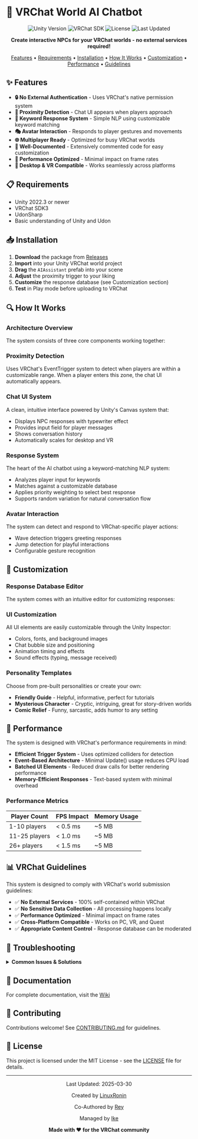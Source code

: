 # 🤖 VRChat World AI Chatbot

<div align="center">

![Unity Version](https://img.shields.io/badge/Unity-2022.3%2B-blue.svg)
![VRChat SDK](https://img.shields.io/badge/VRChat%20SDK-3.0-5865f2.svg)
![License](https://img.shields.io/badge/License-MIT-green.svg)
![Last Updated](https://img.shields.io/badge/Updated-2025--03--25-orange.svg)

**Create interactive NPCs for your VRChat worlds - no external services required!**

[Features](#-features) •
[Requirements](#-requirements) •
[Installation](#-installation) •
[How It Works](#-how-it-works) •
[Customization](#-customization) •
[Performance](#-performance) •
[Guidelines](#-vrchat-guidelines)

</div>

## ✨ Features

- **🔒 No External Authentication** - Uses VRChat's native permission system
- **👋 Proximity Detection** - Chat UI appears when players approach
- **💬 Keyword Response System** - Simple NLP using customizable keyword matching
- **🎭 Avatar Interaction** - Responds to player gestures and movements
- **🌐 Multiplayer Ready** - Optimized for busy VRChat worlds
- **📝 Well-Documented** - Extensively commented code for easy customization
- **🚀 Performance Optimized** - Minimal impact on frame rates
- **📱 Desktop & VR Compatible** - Works seamlessly across platforms

## 📋 Requirements

- Unity 2022.3 or newer
- VRChat SDK3
- UdonSharp
- Basic understanding of Unity and Udon

## 📥 Installation

1. **Download** the package from [Releases](https://github.com/LinuxRonin/Open-Source-AI-Bot/releases)
2. **Import** into your Unity VRChat world project
3. **Drag** the `AIAssistant` prefab into your scene
4. **Adjust** the proximity trigger to your liking
5. **Customize** the response database (see Customization section)
6. **Test** in Play mode before uploading to VRChat

## 🔍 How It Works

### Architecture Overview

The system consists of three core components working together:


</div>

### Proximity Detection

Uses VRChat's EventTrigger system to detect when players are within a customizable range. When a player enters this zone, the chat UI automatically appears.

### Chat UI System

A clean, intuitive interface powered by Unity's Canvas system that:
- Displays NPC responses with typewriter effect
- Provides input field for player messages
- Shows conversation history
- Automatically scales for desktop and VR

### Response System

The heart of the AI chatbot using a keyword-matching NLP system:
- Analyzes player input for keywords
- Matches against a customizable database
- Applies priority weighting to select best response
- Supports random variation for natural conversation flow

### Avatar Interaction

The system can detect and respond to VRChat-specific player actions:
- Wave detection triggers greeting responses
- Jump detection for playful interactions
- Configurable gesture recognition

## 🎨 Customization

### Response Database Editor

The system comes with an intuitive editor for customizing responses:

<div align="center">


</div>

### UI Customization

All UI elements are easily customizable through the Unity Inspector:
- Colors, fonts, and background images
- Chat bubble size and positioning
- Animation timing and effects
- Sound effects (typing, message received)

### Personality Templates

Choose from pre-built personalities or create your own:
- **Friendly Guide** - Helpful, informative, perfect for tutorials
- **Mysterious Character** - Cryptic, intriguing, great for story-driven worlds
- **Comic Relief** - Funny, sarcastic, adds humor to any setting

## 🚀 Performance

The system is designed with VRChat's performance requirements in mind:

- **Efficient Trigger System** - Uses optimized colliders for detection
- **Event-Based Architecture** - Minimal Update() usage reduces CPU load
- **Batched UI Elements** - Reduced draw calls for better rendering performance
- **Memory-Efficient Responses** - Text-based system with minimal overhead

### Performance Metrics

| Player Count | FPS Impact | Memory Usage |
|--------------|------------|--------------|
| 1-10 players | < 0.5 ms   | ~5 MB        |
| 11-25 players| < 1.0 ms   | ~5 MB        |
| 26+ players  | < 1.5 ms   | ~5 MB        |

## 📊 VRChat Guidelines

This system is designed to comply with VRChat's world submission guidelines:

- ✅ **No External Services** - 100% self-contained within VRChat
- ✅ **No Sensitive Data Collection** - All processing happens locally
- ✅ **Performance Optimized** - Minimal impact on frame rates
- ✅ **Cross-Platform Compatible** - Works on PC, VR, and Quest
- ✅ **Appropriate Content Control** - Response database can be moderated

## 🔧 Troubleshooting

<details>
<summary><b>Common Issues & Solutions</b></summary>

### Chat UI doesn't appear when approaching NPC
- Check that the EventTrigger collider is properly sized
- Verify the Canvas is set to "World Space"
- Make sure the proximity script is active

### Bot doesn't respond to input
- Check that keywords in your response database match what users might type
- Verify input field is properly connected to the response system
- Make sure priority values are appropriate

### Performance issues in large worlds
- Reduce UI complexity (fewer visual effects)
- Decrease check frequency in proximity detection
- Optimize response database size

</details>

## 📘 Documentation

For complete documentation, visit the [Wiki](https://github.com/LinuxRonin/Open-Source-AI-Bot/wiki)

## 🤝 Contributing

Contributions welcome! See [CONTRIBUTING.md](CONTRIBUTING.md) for guidelines.

## 📄 License

This project is licensed under the MIT License - see the [LICENSE](LICENSE) file for details.

---

<div align="center">


Last Updated: 2025-03-30

Created by [LinuxRonin](https://github.com/LinuxRonin)

Co-Authored by [Rey](https://github.com/ReyingRexer)

Managed by [Ike](https://github.com/xMrIKEx)

**Made with ❤️ for the VRChat community**

</div>

